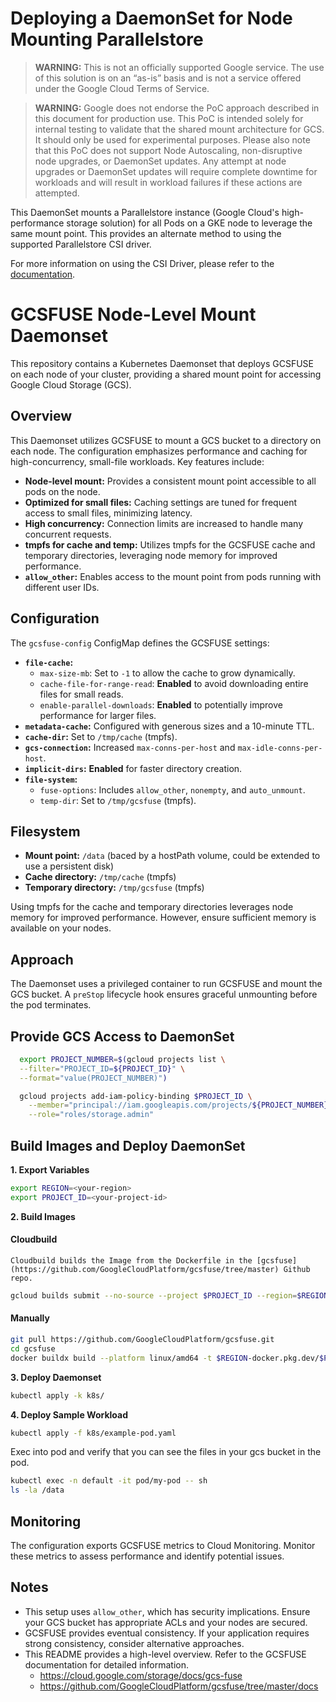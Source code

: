 # Deploying a DaemonSet for Node Mounting Parallelstore
> **WARNING:** This is not an officially supported Google service. The use of this solution is on an “as-is” basis and is not a service offered under the Google Cloud Terms of Service.

> **WARNING:** Google does not endorse the PoC approach described in this document for production use. This PoC is intended solely for internal testing to validate that the shared mount architecture for GCS. It should only be used for experimental purposes. Please also note that this PoC does not support Node Autoscaling, non-disruptive node upgrades, or DaemonSet updates. Any attempt at node upgrades or DaemonSet updates will require complete downtime for workloads and will result in workload failures if these actions are attempted.


This DaemonSet mounts a Parallelstore instance (Google Cloud's high-performance storage solution) for all Pods on a GKE node to leverage the same mount point. This provides an alternate method to using the supported Parallelstore CSI driver.

For more information on using the CSI Driver, please refer to the [documentation](https://cloud.google.com/parallelstore/docs/csi-driver-overview).


# GCSFUSE Node-Level Mount Daemonset

This repository contains a Kubernetes Daemonset that deploys GCSFUSE on each node of your cluster, providing a shared mount point for accessing Google Cloud Storage (GCS).

## Overview

This Daemonset utilizes GCSFUSE to mount a GCS bucket to a directory on each node. The configuration emphasizes performance and caching for high-concurrency, small-file workloads. Key features include:

* **Node-level mount:**  Provides a consistent mount point accessible to all pods on the node.
* **Optimized for small files:**  Caching settings are tuned for frequent access to small files, minimizing latency.
* **High concurrency:** Connection limits are increased to handle many concurrent requests.
* **tmpfs for cache and temp:** Utilizes tmpfs for the GCSFUSE cache and temporary directories, leveraging node memory for improved performance.
* **`allow_other`:** Enables access to the mount point from pods running with different user IDs.

## Configuration

The `gcsfuse-config` ConfigMap defines the GCSFUSE settings:

* **`file-cache`:**
    * `max-size-mb`:  Set to `-1` to allow the cache to grow dynamically.
    * `cache-file-for-range-read`: **Enabled** to avoid downloading entire files for small reads.
    * `enable-parallel-downloads`: **Enabled** to potentially improve performance for larger files.
* **`metadata-cache`:**  Configured with generous sizes and a 10-minute TTL.
* **`cache-dir`:** Set to `/tmp/cache` (tmpfs).
* **`gcs-connection`:**  Increased `max-conns-per-host` and `max-idle-conns-per-host`.
* **`implicit-dirs`:** **Enabled** for faster directory creation.
* **`file-system`:**
    * `fuse-options`: Includes `allow_other`, `nonempty`, and `auto_unmount`.
    * `temp-dir`: Set to `/tmp/gcsfuse` (tmpfs).

## Filesystem

* **Mount point:** `/data` (baced by a hostPath volume, could be extended to use a persistent disk)
* **Cache directory:** `/tmp/cache` (tmpfs)
* **Temporary directory:** `/tmp/gcsfuse` (tmpfs)

Using tmpfs for the cache and temporary directories leverages node memory for improved performance. However, ensure sufficient memory is available on your nodes.

## Approach

The Daemonset uses a privileged container to run GCSFUSE and mount the GCS bucket. A `preStop` lifecycle hook ensures graceful unmounting before the pod terminates.

## Provide GCS Access to DaemonSet
  ```bash
    export PROJECT_NUMBER=$(gcloud projects list \
    --filter="PROJECT_ID=${PROJECT_ID}" \
    --format="value(PROJECT_NUMBER)")

    gcloud projects add-iam-policy-binding $PROJECT_ID \
      --member="principal://iam.googleapis.com/projects/${PROJECT_NUMBER}/locations/global/workloadIdentityPools/$PROJECT_ID.svc.id.goog/subject/ns/gcs-node-mount/sa/gcsfuse-node-sa" \
      --role="roles/storage.admin"
```

## Build Images and Deploy DaemonSet

**1. Export Variables**

```bash
export REGION=<your-region>
export PROJECT_ID=<your-project-id>
```

**2. Build Images**
#### Cloudbuild

    Cloudbuild builds the Image from the Dockerfile in the [gcsfuse](https://github.com/GoogleCloudPlatform/gcsfuse/tree/master) Github repo.
```bash
gcloud builds submit --no-source --project $PROJECT_ID --region=$REGION .
```

#### Manually

```bash
git pull https://github.com/GoogleCloudPlatform/gcsfuse.git
cd gcsfuse
docker buildx build --platform linux/amd64 -t $REGION-docker.pkg.dev/$PROJECT_ID/research-images/gcs-fuse:latest --push .
```

**3. Deploy Daemonset**

```bash
kubectl apply -k k8s/
```

**4. Deploy Sample Workload**

```bash
kubectl apply -f k8s/example-pod.yaml
```

 Exec into pod and verify that you can see the files in your gcs bucket in the pod.

```bash
kubectl exec -n default -it pod/my-pod -- sh
ls -la /data
```

## Monitoring

The configuration exports GCSFUSE metrics to Cloud Monitoring. Monitor these metrics to assess performance and identify potential issues.

## Notes

* This setup uses `allow_other`, which has security implications. Ensure your GCS bucket has appropriate ACLs and your nodes are secured.
* GCSFUSE provides eventual consistency. If your application requires strong consistency, consider alternative approaches.
* This README provides a high-level overview. Refer to the GCSFUSE documentation for detailed information.
    - https://cloud.google.com/storage/docs/gcs-fuse
    - https://github.com/GoogleCloudPlatform/gcsfuse/tree/master/docs

